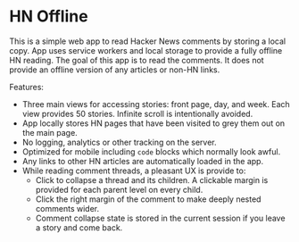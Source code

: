 # HN Offline

This is a simple web app to read Hacker News comments by storing a local copy. App uses service workers and local storage to provide a fully offline HN reading. The goal of this app is to read the comments. It does not provide an offline version of any articles or non-HN links.

Features:

- Three main views for accessing stories: front page, day, and week. Each view provides 50 stories. Infinite scroll is intentionally avoided.
- App locally stores HN pages that have been visited to grey them out on the main page.
- No logging, analytics or other tracking on the server.
- Optimized for mobile including `code` blocks which normally look awful.
- Any links to other HN articles are automatically loaded in the app.
- While reading comment threads, a pleasant UX is provide to:
  - Click to collapse a thread and its children. A clickable margin is provided for each parent level on every child.
  - Click the right margin of the comment to make deeply nested comments wider.
  - Comment collapse state is stored in the current session if you leave a story and come back.
